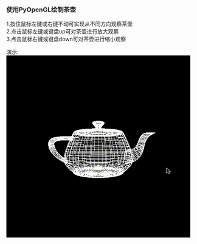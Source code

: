### 使用PyOpenGL绘制茶壶

1.按住鼠标左键或右键不动可实现从不同方向观察茶壶  
2.点击鼠标左键或键盘up可对茶壶进行放大观察  
3.点击鼠标右键或键盘down可对茶壶进行缩小观察  

演示:  
![result](result.gif)
